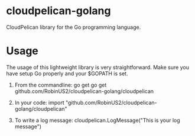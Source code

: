 cloudpelican-golang
===================

CloudPelican library for the Go programming language.

Usage
===================

The usage of this lightweight library is very straightforward. Make sure you have setup Go properly and your $GOPATH is set.

1. From the commandline: go get go get github.com/RobinUS2/cloudpelican-golang/cloudpelican

2. In your code: import "github.com/RobinUS2/cloudpelican-golang/cloudpelican"

3. To write a log message: cloudpelican.LogMessage("This is your log message")
